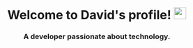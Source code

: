 
<h1 align="center">
  Welcome to David's profile!
  <img src="https://media.giphy.com/media/hvRJCLFzcasrR4ia7z/giphy.gif" width="28">
</h1> 

<h3 align="center">A developer passionate about technology.</h3>
<!--
<p  align="center">
<img  alt="Keiko Activity Graph"  src="https://activity-graph.herokuapp.com/graph?username=davidix&bg_color=1F222E&color=F8D866&line=F85D7F&point=FFFFFF&hide_border=true"  />
<span ><img  width="49%"  src="http://github-readme-streak-stats.herokuapp.com?user=davidix&theme=dracula"  alt="davidix"  /></span>
<span><img  width="49%"  alt="davidix Activity Graph"  src="https://github-readme-stats.vercel.app/api?username=davidix&count_private=true&show_icons=true&theme=radical"  /></span>

</p>

<p  align="center">
<img  alt="davidix Activity Graph"  src="https://github-readme-stats.vercel.app/api/top-langs/?username=davidix&theme=radical&langs_count=6&layout=compact"  />
</p>
-->
<!--
**davidix/davidix** is a ✨ _special_ ✨ repository because its `README.md` (this file) appears on your GitHub profile.

Here are some ideas to get you started:

- 🔭 I’m currently working on ...
- 🌱 I’m currently learning ...
- 👯 I’m looking to collaborate on ...
- 🤔 I’m looking for help with ...
- 💬 Ask me about ...
- 📫 How to reach me: ...
- 😄 Pronouns: ...
- ⚡ Fun fact: ...
-->


